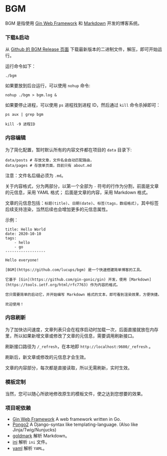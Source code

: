 # BGM

BGM 是指使用 [Gin Web Framework](https://github.com/gin-gonic/gin) 和 [Markdown](https://tools.ietf.org/html/rfc7763) 开发的博客系统。

### 下载&启动

从 [Github 的 BGM Release 页面](https://github.com/lucups/bgm/releases/) 下载最新版本的二进制文件，解压，即可开始运行。

运行命令如下：

```
./bgm
```

如果要放到后台运行，可以使用 `nohup` 命令:

```
nohup ./bgm > bgm.log &
```

如果要停止进程，可以使用 `ps` 进程找到进程 ID，然后通过 `kill` 命令杀掉即可：

```
ps aux | grep bgm

kill -9 进程ID
```

### 内容编辑

为了简化配置，暂时默认所有的内容文件都在项目的 `data` 目录下:

```
data/posts # 存放文章，文件名会自动匹配路由，
data/pages # 存放单页面，目前只有 about.md
```

注意：文件名后缀必须为 `.md`。

关于内容格式，分为两部分，以第一个全部为 `-` 符号的行作为分割，前面是文章的元信息，采用 YAML 格式；
后面是文章的内容，采用 Markdown 格式。

文章的元信息包括：`标题(title)`、`日期(date)`、`标签(tags，数组格式)`，其中标签后续支持渲染，当然后续也会增加更多的元信息属性。

示例：

```
title: Hello World
date: 2020-10-10
tags:
    - hello
    - go
------------------

Hello everyone!

[BGM](https://github.com/lucups/bgm) 是一个快速搭建简单博客的工具。

它基于 [Gin](https://github.com/gin-gonic/gin) 开发，使用 [Markdown](https://tools.ietf.org/html/rfc7763) 作为内容的格式。

您只需要简单的启动它，并开始编写 Markdown 格式的文本，即可看到渲染效果，方便快捷。

欢迎使用！
```

### 内容刷新

为了加快访问速度，文章列表只会在程序启动时加载一次，后面直接就放在内存里，所以如果新增文章或修改了文章的元信息，需要调用刷新接口。

刷新接口路径为 `/_refresh`，在本地即 `http://localhost:9600/_refresh` 。

刷新后，新文章或修改的元信息才会生效。

文章的内容部分，每次都是直接读取，所以无需刷新，实时生效。

### 模板定制

当然，您可以随心所欲地修改原生的模板文件，使之达到您想要的效果。


### 项目呢依赖

- [Gin Web Framework](https://github.com/gin-gonic/gin) A web framework written in Go. 
- [Pongo2](https://github.com/flosch/pongo2) A Django-syntax like templating-language. (Also like Jinja/Twig/Nunjucks)
- [goldmark](https://github.com/yuin/goldmark) 解析 Markdown。
- [ini](github.com/go-ini/ini) 解析 `ini` 文件。
- [yaml](gopkg.in/yaml.v2) 解析 `YAML`。
